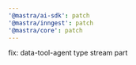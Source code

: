 ```yaml
---
'@mastra/ai-sdk': patch
'@mastra/inngest': patch
'@mastra/core': patch
---
```


fix: data-tool-agent type stream part
